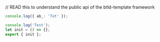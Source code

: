 // READ this to understand the public api of the btld-template framework

```typescript src
console.log({ ab_: 'Tet' });
```

```typescript src
console.log('Test');
let init = () => {};
export { init };
```
